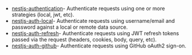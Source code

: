 *   [nestjs-authentication](/documentation/modules/authentication/nestjs-authentication "nestjs-authentication")- Authenticate requests using one or more strategies (local, jwt, etc).
*   [nestjs-auth-local](/documentation/modules/authentication/nestjs-auth-local "nestjs-auth-local")- Authenticate requests using username/email and password against a local or remote data source.
*   [nestjs-auth-refresh](/documentation/modules/authentication/nestjs-auth-refresh "nestjs-auth-refresh")- Authenticate requests using JWT refresh tokens passed via the request (headers, cookies, body, query, etc).
*   [nestjs-auth-github](/documentation/modules/authentication/nestjs-auth-github "nestjs-auth-github")- Authenticate requests using GitHub oAuth2 sign-on.
